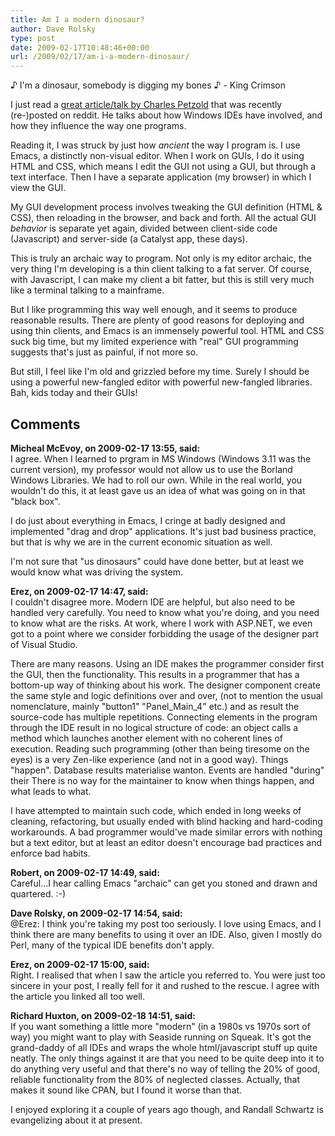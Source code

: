 ```yaml
---
title: Am I a modern dinosaur?
author: Dave Rolsky
type: post
date: 2009-02-17T10:48:46+00:00
url: /2009/02/17/am-i-a-modern-dinosaur/
---
```

♪ I'm a dinosaur, somebody is digging my bones ♪ - King Crimson

I just read a [great article/talk by Charles Petzold][1] that was recently (re-)posted on reddit. He talks about how Windows IDEs have involved, and how they influence the way one programs.

Reading it, I was struck by just how _ancient_ the way I program is. I use Emacs, a distinctly non-visual editor. When I work on GUIs, I do it using HTML and CSS, which means I edit the GUI not using a GUI, but through a text interface. Then I have a separate application (my browser) in which I view the GUI.

My GUI development process involves tweaking the GUI definition (HTML & CSS), then reloading in the browser, and back and forth. All the actual GUI _behavior_ is separate yet again, divided between client-side code (Javascript) and server-side (a Catalyst app, these days).

This is truly an archaic way to program. Not only is my editor archaic, the very thing I'm developing is a thin client talking to a fat server. Of course, with Javascript, I can make my client a bit fatter, but this is still very much like a terminal talking to a mainframe.

But I like programming this way well enough, and it seems to produce reasonable results. There are plenty of good reasons for deploying and using thin clients, and Emacs is an immensely powerful tool. HTML and CSS suck big time, but my limited experience with "real" GUI programming suggests that's just as painful, if not more so.

But still, I feel like I'm old and grizzled before my time. Surely I should be using a powerful new-fangled editor with powerful new-fangled libraries. Bah, kids today and their GUIs!

 [1]: http://www.charlespetzold.com/etc/DoesVisualStudioRotTheMind.html

## Comments

**Micheal McEvoy, on 2009-02-17 13:55, said:**  
I agree. When I learned to prgram in MS Windows (Windows 3.11 was the current version), my professor would not allow us to use the Borland Windows Libraries. We had to roll our own. While in the real world, you wouldn't do this, it at least gave us an idea of what was going on in that "black box".

I do just about everything in Emacs, I cringe at badly designed and implemented "drag and drop" applications. It's just bad business practice, but that is why we are in the current economic situation as well.

I'm not sure that "us dinosaurs" could have done better, but at least we would know what was driving the system.

**Erez, on 2009-02-17 14:47, said:**  
I couldn't disagree more. Modern IDE are helpful, but also need to be handled very carefully. You need to know what you're doing, and you need to know what are the risks. At work, where I work with ASP.NET, we even got to a point where we consider forbidding the usage of the designer part of Visual Studio. 

There are many reasons. Using an IDE makes the programmer consider first the GUI, then the functionality. This results in a programmer that has a bottom-up way of thinking about his work. The designer component create the same style and logic definitions over and over, (not to mention the usual nomenclature, mainly "button1" "Panel\_Main\_4" etc.) and as result the source-code has multiple repetitions. Connecting elements in the program through the IDE result in no logical structure of code: an object calls a method which launches another element with no coherent lines of execution. Reading such programming (other than being tiresome on the eyes) is a very Zen-like experience (and not in a good way). Things "happen". Database results materialise wanton. Events are handled "during" their There is no way for the maintainer to know when things happen, and what leads to what.

I have attempted to maintain such code, which ended in long weeks of cleaning, refactoring, but usually ended with blind hacking and hard-coding workarounds. A bad programmer would've made similar errors with nothing but a text editor, but at least an editor doesn't encourage bad practices and enforce bad habits.

**Robert, on 2009-02-17 14:49, said:**  
Careful...I hear calling Emacs "archaic" can get you stoned and drawn and quartered. :-)

**Dave Rolsky, on 2009-02-17 14:54, said:**  
@Erez: I think you're taking my post too seriously. I love using Emacs, and I think there are many benefits to using it over an IDE. Also, given I mostly do Perl, many of the typical IDE benefits don't apply.

**Erez, on 2009-02-17 15:00, said:**  
Right. I realised that when I saw the article you referred to. You were just too sincere in your post, I really fell for it and rushed to the rescue. I agree with the article you linked all too well.

**Richard Huxton, on 2009-02-18 14:51, said:**  
If you want something a little more "modern" (in a 1980s vs 1970s sort of way) you might want to play with Seaside running on Squeak. It's got the grand-daddy of all IDEs and wraps the whole html/javascript stuff up quite neatly. The only things against it are that you need to be quite deep into it to do anything very useful and that there's no way of telling the 20% of good, reliable functionality from the 80% of neglected classes. Actually, that makes it sound like CPAN, but I found it worse than that.

I enjoyed exploring it a couple of years ago though, and Randall Schwartz is evangelizing about it at present.